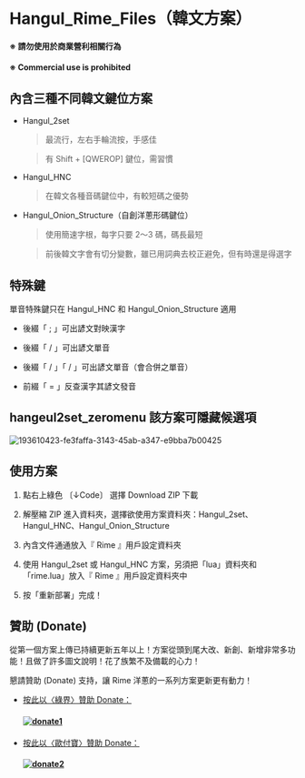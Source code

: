 # Hangul_Rime_Files（韓文方案）

#### ※ 請勿使用於商業營利相關行為
#### ※ Commercial use is prohibited

## 內含三種不同韓文鍵位方案

- Hangul_2set

  > 最流行，左右手輪流按，手感佳

  > 有 Shift + [QWEROP] 鍵位，需習慣

- Hangul_HNC

  > 在韓文各種音碼鍵位中，有較短碼之優勢

- Hangul_Onion_Structure（自創洋蔥形碼鍵位）

  > 使用簡速字根，每字只要 2～3 碼，碼長最短

  > 前後韓文字會有切分變數，雖已用詞典去校正避免，但有時還是得選字


## 特殊鍵

單音特殊鍵只在 Hangul_HNC 和 Hangul_Onion_Structure 適用

- 後綴「 ; 」可出諺文對映漢字

- 後綴「 / 」可出諺文單音

- 後綴「 / 」「 / 」可出諺文單音（會合併之單音）

- 前綴「 = 」反查漢字其諺文發音


## hangeul2set_zeromenu 該方案可隱藏候選項

![193610423-fe3faffa-3143-45ab-a347-e9bba7b00425](https://user-images.githubusercontent.com/54584047/203571115-e429b0c6-5714-4456-95fa-a9667e3deec0.gif)


## 使用方案

1. 點右上綠色 〔↓Code〕 選擇 Download ZIP 下載

2. 解壓縮 ZIP 進入資料夾，選擇欲使用方案資料夾：Hangul_2set、Hangul_HNC、Hangul_Onion_Structure

3. 內含文件通通放入『 Rime 』用戶設定資料夾

4. 使用 Hangul_2set 或 Hangul_HNC 方案，另須把「lua」資料夾和「rime.lua」放入『 Rime 』用戶設定資料夾中

5. 按「重新部署」完成！


## 贊助 (Donate)

從第一個方案上傳已持續更新五年以上！方案從頭到尾大改、新創、新增非常多功能！且做了許多圖文說明！花了族繁不及備載的心力！

懇請贊助 (Donate) 支持，讓 Rime 洋蔥的一系列方案更新更有動力！

- [按此以〈綠界〉贊助 Donate：](https://p.ecpay.com.tw/D555162)

  #### [![donate1](https://payment.ecpay.com.tw/Upload/QRCode/202010/QRCode_170c287e-2db8-4b50-b87f-8d36500a3958.png)](https://p.ecpay.com.tw/D555162)

- [按此以〈歐付寶〉贊助 Donate：](https://qr.opay.tw/q1ql7)

  #### [![donate2](https://payment.opay.tw/Upload/Broadcaster/2294343/QRcode/QRCode_7AC0FA1CAD39F0B66CFD5513A2173D1A.png)](https://qr.opay.tw/q1ql7)

